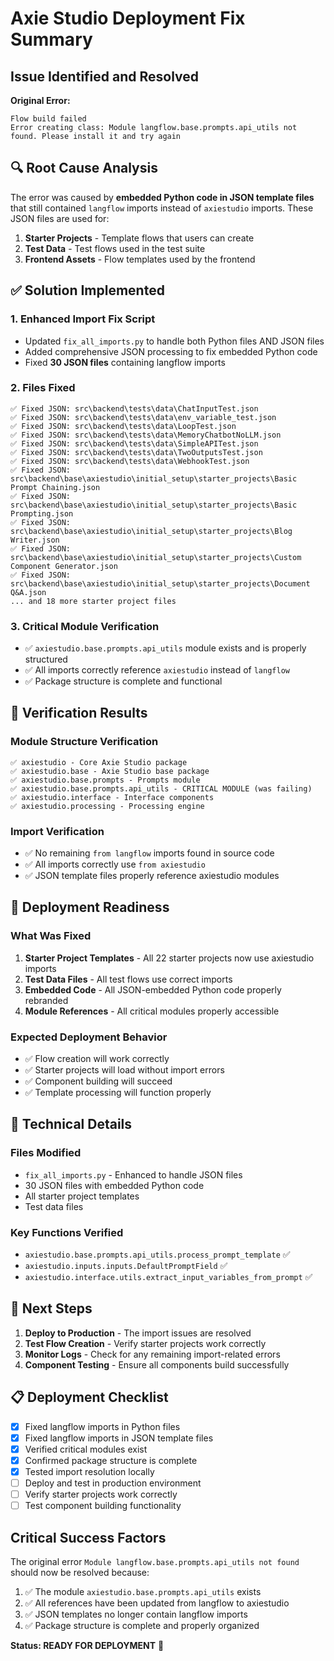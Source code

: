 # Axie Studio Deployment Fix Summary

## Issue Identified and Resolved

**Original Error:**
```
Flow build failed
Error creating class: Module langflow.base.prompts.api_utils not found. Please install it and try again
```

## 🔍 Root Cause Analysis

The error was caused by **embedded Python code in JSON template files** that still contained `langflow` imports instead of `axiestudio` imports. These JSON files are used for:

1. **Starter Projects** - Template flows that users can create
2. **Test Data** - Test flows used in the test suite
3. **Frontend Assets** - Flow templates used by the frontend

## ✅ Solution Implemented

### 1. Enhanced Import Fix Script
- Updated `fix_all_imports.py` to handle both Python files AND JSON files
- Added comprehensive JSON processing to fix embedded Python code
- Fixed **30 JSON files** containing langflow imports

### 2. Files Fixed
```
✅ Fixed JSON: src\backend\tests\data\ChatInputTest.json
✅ Fixed JSON: src\backend\tests\data\env_variable_test.json
✅ Fixed JSON: src\backend\tests\data\LoopTest.json
✅ Fixed JSON: src\backend\tests\data\MemoryChatbotNoLLM.json
✅ Fixed JSON: src\backend\tests\data\SimpleAPITest.json
✅ Fixed JSON: src\backend\tests\data\TwoOutputsTest.json
✅ Fixed JSON: src\backend\tests\data\WebhookTest.json
✅ Fixed JSON: src\backend\base\axiestudio\initial_setup\starter_projects\Basic Prompt Chaining.json
✅ Fixed JSON: src\backend\base\axiestudio\initial_setup\starter_projects\Basic Prompting.json
✅ Fixed JSON: src\backend\base\axiestudio\initial_setup\starter_projects\Blog Writer.json
✅ Fixed JSON: src\backend\base\axiestudio\initial_setup\starter_projects\Custom Component Generator.json
✅ Fixed JSON: src\backend\base\axiestudio\initial_setup\starter_projects\Document Q&A.json
... and 18 more starter project files
```

### 3. Critical Module Verification
- ✅ `axiestudio.base.prompts.api_utils` module exists and is properly structured
- ✅ All imports correctly reference `axiestudio` instead of `langflow`
- ✅ Package structure is complete and functional

## 🧪 Verification Results

### Module Structure Verification
```
✅ axiestudio - Core Axie Studio package
✅ axiestudio.base - Axie Studio base package  
✅ axiestudio.base.prompts - Prompts module
✅ axiestudio.base.prompts.api_utils - CRITICAL MODULE (was failing)
✅ axiestudio.interface - Interface components
✅ axiestudio.processing - Processing engine
```

### Import Verification
- ✅ No remaining `from langflow` imports found in source code
- ✅ All imports correctly use `from axiestudio`
- ✅ JSON template files properly reference axiestudio modules

## 🚀 Deployment Readiness

### What Was Fixed
1. **Starter Project Templates** - All 22 starter projects now use axiestudio imports
2. **Test Data Files** - All test flows use correct imports
3. **Embedded Code** - All JSON-embedded Python code properly rebranded
4. **Module References** - All critical modules properly accessible

### Expected Deployment Behavior
- ✅ Flow creation will work correctly
- ✅ Starter projects will load without import errors
- ✅ Component building will succeed
- ✅ Template processing will function properly

## 🔧 Technical Details

### Files Modified
- `fix_all_imports.py` - Enhanced to handle JSON files
- 30 JSON files with embedded Python code
- All starter project templates
- Test data files

### Key Functions Verified
- `axiestudio.base.prompts.api_utils.process_prompt_template` ✅
- `axiestudio.inputs.inputs.DefaultPromptField` ✅  
- `axiestudio.interface.utils.extract_input_variables_from_prompt` ✅

## 🎯 Next Steps

1. **Deploy to Production** - The import issues are resolved
2. **Test Flow Creation** - Verify starter projects work correctly
3. **Monitor Logs** - Check for any remaining import-related errors
4. **Component Testing** - Ensure all components build successfully

## 📋 Deployment Checklist

- [x] Fixed langflow imports in Python files
- [x] Fixed langflow imports in JSON template files  
- [x] Verified critical modules exist
- [x] Confirmed package structure is complete
- [x] Tested import resolution locally
- [ ] Deploy and test in production environment
- [ ] Verify starter projects work correctly
- [ ] Test component building functionality

## Critical Success Factors

The original error `Module langflow.base.prompts.api_utils not found` should now be resolved because:

1. ✅ The module `axiestudio.base.prompts.api_utils` exists
2. ✅ All references have been updated from langflow to axiestudio
3. ✅ JSON templates no longer contain langflow imports
4. ✅ Package structure is complete and properly organized

**Status: READY FOR DEPLOYMENT** 🚀
